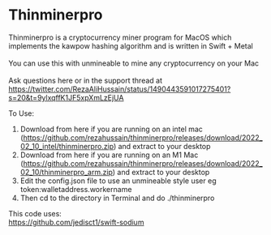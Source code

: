 # Thinminerpro
Thinminerpro is a cryptocurrency miner program for MacOS which implements the kawpow hashing algorithm and is written in Swift + Metal<br>
<br>
You can use this with unmineable to mine any cryptocurrency on your Mac<br>
<br>
Ask questions here or in the support thread at https://twitter.com/RezaAliHussain/status/1490443591017275401?s=20&t=9ylxqffK1JF5xpXmLzEjUA

To Use:<br>
1. Download from here if you are running on an intel mac (https://github.com/rezahussain/thinminerpro/releases/download/2022_02_10_intel/thinminerpro.zip) and extract to your desktop<br>
2. Download from here if you are running on an M1 Mac (https://github.com/rezahussain/thinminerpro/releases/download/2022_02_10/thinminerpro_arm.zip) and extract to your desktop<br>
3. Edit the config.json file to use an unmineable style user eg token:walletaddress.workername<br>
4. Then cd to the directory in Terminal and do ./thinminerpro<br>

This code uses:<br>
https://github.com/jedisct1/swift-sodium<br>
